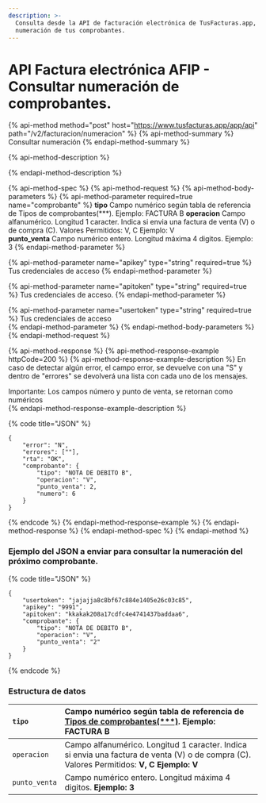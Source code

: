 ```yaml
---
description: >-
  Consulta desde la API de facturación electrónica de TusFacturas.app, la
  numeración de tus comprobantes.
---
```


# API Factura electrónica AFIP - Consultar numeración de comprobantes.

{% api-method method="post" host="https://www.tusfacturas.app/app/api" path="/v2/facturacion/numeracion" %}
{% api-method-summary %}
Consultar numeración
{% endapi-method-summary %}

{% api-method-description %}

{% endapi-method-description %}

{% api-method-spec %}
{% api-method-request %}
{% api-method-body-parameters %}
{% api-method-parameter required=true name="comprobante" %}
**tipo**    Campo numérico según tabla de referencia de Tipos de comprobantes\(\*\*\*\). Ejemplo: FACTURA B **operacion**    Campo alfanumérico. Longitud 1 caracter. Indica si envia una factura de venta \(V\) o de compra \(C\). Valores Permitidos: V, C Ejemplo: V   
**punto\_venta**    Campo numérico entero. Longitud máxima 4 digitos. Ejemplo: 3
{% endapi-method-parameter %}

{% api-method-parameter name="apikey" type="string" required=true %}
Tus credenciales de acceso
{% endapi-method-parameter %}

{% api-method-parameter name="apitoken" type="string" required=true %}
Tus credenciales de acceso.
{% endapi-method-parameter %}

{% api-method-parameter name="usertoken" type="string" required=true %}
Tus credenciales de acceso  
{% endapi-method-parameter %}
{% endapi-method-body-parameters %}
{% endapi-method-request %}

{% api-method-response %}
{% api-method-response-example httpCode=200 %}
{% api-method-response-example-description %}
En caso de detectar algún error, el campo error, se devuelve con una "S" y dentro de "errores" se devolverá una lista con cada uno de los mensajes.  
  
Importante: Los campos número y punto de venta, se retornan como numéricos  
{% endapi-method-response-example-description %}

{% code title="JSON" %}
```
{
	"error": "N",
	"errores": [""],
	"rta": "OK",
	"comprobante": {
		"tipo": "NOTA DE DEBITO B",
		"operacion": "V",
		"punto_venta": 2,
		"numero": 6
	}
}
```
{% endcode %}
{% endapi-method-response-example %}
{% endapi-method-response %}
{% endapi-method-spec %}
{% endapi-method %}

### Ejemplo del JSON a enviar para consultar la numeración del próximo comprobante.

{% code title="JSON" %}
```text
{
	"usertoken": "jajajja8c8bf67c884e1405e26c03c85",
	"apikey": "9991",
	"apitoken": "kkakak208a17cdfc4e4741437baddaa6",
	"comprobante": {
		"tipo": "NOTA DE DEBITO B",
		"operacion": "V",
		"punto_venta": "2"
	}
}
```
{% endcode %}

### Estructura de datos 

| `tipo` | Campo numérico según tabla de referencia de [Tipos de comprobantes\(\*\*\*\)](https://www.tusfacturas.com.ar/api-factura-electronica-afip.html#tabla-comprobantes). **Ejemplo: FACTURA B** |
| :--- | :--- |
| `operacion` | Campo alfanumérico. Longitud 1 caracter. Indica si envia una factura de venta \(V\) o de compra \(C\).  Valores Permitidos: **V, C** **Ejemplo: V** |
| `punto_venta` | Campo numérico entero. Longitud máxima 4 digitos. **Ejemplo: 3** |

